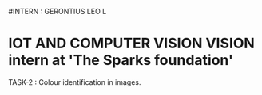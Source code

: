 #INTERN : GERONTIUS LEO L

# IOT AND COMPUTER VISION VISION intern at 'The Sparks foundation'

TASK-2 : Colour identification in images.

 

